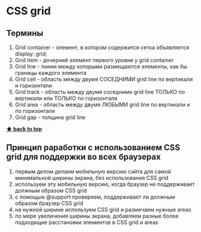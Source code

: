 # CSS grid

## Термины

1. Grid container - элемент, в котором содержится сетка
	объявляется
		display: grid;
1. Grid item - дочерний элемент первого уровня у grid container
1. Grid line - линии между которыми размещаются элементы, как бы границы каждого элемента
1. Grid cell - область между двумя СОСЕДНИМИ grid line по вертикали и горизонтали
1. Grid track - область между двумя соседними grid line ТОЛЬКО по вертикали или ТОЛЬКО по горизонтали
1. Grid area - область между двумя ЛЮБЫМИ grid line по вертикали и по горизонтали
1. Grid gap - толщина grid line

**[⬆ back to top](#Термины)**

## Принцип раработки с использованием CSS grid для поддержки во всех браузерах

1) первым делом делаем мобильную версию сайта для самой минимальной ширины экрана, без использования CSS grid
2) используем эту мобильную версию, когда браузер не поддерживает должным образом CSS grid
3) с помощью @support проверяем, поддерживает ли должным образом браузер CSS grid
4) на нужной ширине используем CSS grid и размечаем нужные areas
5) по мере увеличения ширины экрана, добавляем разные более подходящие расстановки элементов в CSS grid и areas
